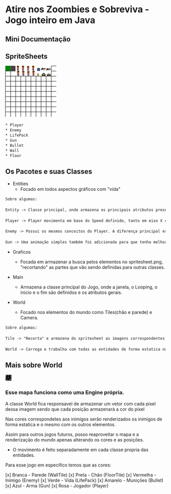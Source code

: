 # Atire nos Zoombies e Sobreviva - Jogo inteiro em Java
## Mini Documentação

## SpriteSheets

![SpriteSheet](bin/spritesheet.png)

    * Player
    * Enemy
    * LifePack
    * Gun
    * Bullet
    * Wall
    * Floor

## Os Pacotes e suas Classes

* Entities
  * Focado em todos aspectos gráficos com "vida"

```txt
Sobre algumas:

Entity -> Classe principal, onde armazena os principais atributos presentes em todos como posição X, Y, largura, altura e métodos como Tick (Responsavel pela lógica de cada classe) e Render.

Player -> Player movimenta em base do Speed definido, tanto em eixo X como Y, e suas animações são armazenadas no Buffer para que numa taxa proxima a 1/4 de segundo seja trocada os sprites e crie o efeito animado.

Enemy -> Possui os mesmos conceitos do Player. A diferença principal está na movimentação e mascara. A movimentação é feita de forma randomica em direção ao eixos do Jogador e uma mascara Retangular é colocada em volta dele para que não se aglomere com os outros inimigos e nem com o jogador.

Gun -> Uma animação simples também foi adicionada para que tenha melhor efeito visual, seguindo os mesmos métodos de armazenar num vetor de Buffer das duas mecionadas anteriormente.

```

* Graficos
  * Focada em armazenar a busca pelos elementos no spritesheet.png, "recortando" as partes que vão sendo definidas para outras classes.

* Main
  * Armazena a classe principal do Jogo, onde a janela, o Looping, o inicio e o fim são definidos e os atributos gerais.

* World
  * Focado nos elementos do mundo como Tiles(chão e parede) e Camera.

```txt
Sobre algumas:

Tile -> "Recorta" e armazena do spritesheet as imagens correspondentes a parede chão e renderiza em seguida no mundo com as coordenadas corretas

World -> Carrega e trabalha com todas as entidades de forma estatica na tela, seguindo um conceito de Engine.

```

## Mais sobre World

![World](bin/map.png)

### Esse mapa funciona como uma Engine própria. 

A classe World fica responsavel de armazenar um vetor com cada pixel dessa imagem sendo que cada posição armazenará a cor do pixel

Nas cores correspondetes aos inimigos serão renderizados os inimigos de forma estatica e o mesmo com os outros elementos.

Assim para outros jogos futuros, posso reaproveitar o mapa e a renderização do mundo apenas alterando os cores e as posições.

* O movimento é feito separadamente em cada classe propria das entidades.

Para esse jogo em especifico temos que as cores:

[x] Branca - Parede (WallTile)
[x] Preta - Chão (FloorTile)
[x] Vermelha - Inimigo (Enemy)
[x] Verde - Vida (LifePack)
[x] Amarelo - Munições (Bullet)
[x] Azul - Arma (Gun)
[x] Rosa - Jogador (Player)